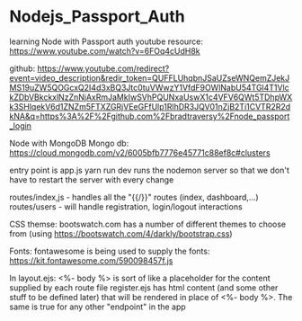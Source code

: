 # Nodejs_Passport_Auth
learning Node with Passport auth
youtube resource: https://www.youtube.com/watch?v=6FOq4cUdH8k

github:
https://www.youtube.com/redirect?event=video_description&redir_token=QUFFLUhqbnJSaUZseWNQemZJekJMS19uZW5QOGcxQ2I4d3xBQ3Jtc0tuVWwzY1VfdF9OWlNabU54TGl4T1VlckZDbVBkckxlNzZnNjAxRmJaMkIwSVhPQUNxaUswX1c4VFV6QWt5TDhpWXk3SHlqekV6d1ZNZm5FTXZGRjVEeGFfUlp1RlhDR3JQV01nZjB2Ti1CVTR2R2dkNA&q=https%3A%2F%2Fgithub.com%2Fbradtraversy%2Fnode_passport_login

Node with MongoDB 
Mongo db: https://cloud.mongodb.com/v2/6005bfb7776e45771c88ef8c#clusters

entry point is app.js
yarn run dev runs the nodemon server so that we don't have to restart the server with every change

routes/index,js - handles all the "{{/}}" routes (index, dashboard,...)
routes/users - will handle registration, login/logout interactions

CSS themse:
bootswatch.com has a number of different themes to choose from
(using https://bootswatch.com/4/darkly/bootstrap.css)

Fonts:
fontawesome is being used to supply the fonts:
  https://kit.fontawesome.com/590098457f.js

In layout.ejs:
  <%- body %> is sort of like a placeholder for the content supplied by each route file
  register.ejs has html content (and some other stuff to be defined later) that will be rendered in place of 
  <%- body %>. The same is true for any other "endpoint" in the app